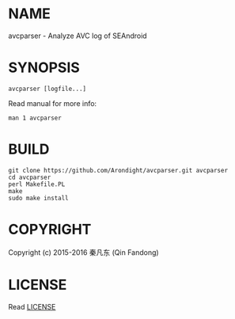 # NAME

avcparser - Analyze AVC log of SEAndroid

# SYNOPSIS

```shell
avcparser [logfile...]
```

Read manual for more info:

```shell
man 1 avcparser
```

# BUILD

```shell
git clone https://github.com/Arondight/avcparser.git avcparser
cd avcparser
perl Makefile.PL
make
sudo make install
```

# COPYRIGHT

Copyright (c) 2015-2016 秦凡东 (Qin Fandong)

# LICENSE

Read [LICENSE](LICENSE)

